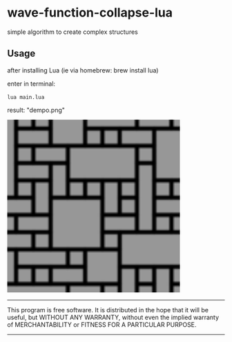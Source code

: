 # wave-function-collapse-lua
simple algorithm to create complex structures

## Usage

after installing Lua (ie via homebrew: brew install lua)

enter in terminal: 
```
lua main.lua
```
result: "dempo.png" 
<div align="left"><img src="/resources/demo.png" width="400px"</img></div> 



*************
This program is free software. It is distributed in the hope that it will be useful, but WITHOUT ANY WARRANTY, without even the implied warranty of MERCHANTABILITY or FITNESS FOR A PARTICULAR PURPOSE. 
*************
